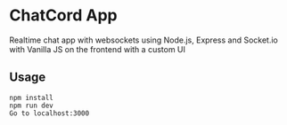 # ChatCord App
Realtime chat app with websockets using Node.js, Express and Socket.io with Vanilla JS on the frontend with a custom UI

## Usage
```
npm install
npm run dev
Go to localhost:3000
```

